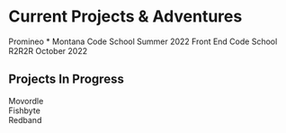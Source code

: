 # Current Projects & Adventures
Promineo * Montana Code School Summer 2022 Front End Code School <br />
R2R2R October 2022



## Projects In Progress
Movordle <br />
Fishbyte <br />
Redband <br />
